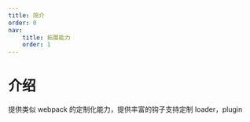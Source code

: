 ```yaml
---
title: 简介
order: 0
nav:
    title: 拓展能力
    order: 1
---
```


# 介绍

提供类似 webpack 的定制化能力，提供丰富的钩子支持定制 loader，plugin
